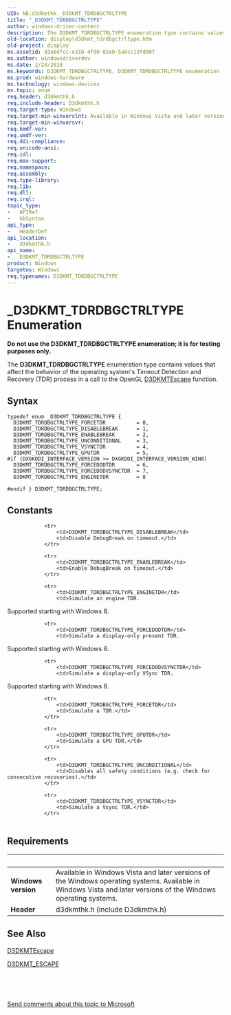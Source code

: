 ```yaml
---
UID: NE:d3dkmthk._D3DKMT_TDRDBGCTRLTYPE
title: "_D3DKMT_TDRDBGCTRLTYPE"
author: windows-driver-content
description: The D3DKMT_TDRDBGCTRLTYPE enumeration type contains values that affect the behavior of the operating system's Timeout Detection and Recovery (TDR) process in a call to the OpenGL D3DKMTEscape function.
old-location: display\d3dkmt_tdrdbgctrltype.htm
old-project: display
ms.assetid: d3a6dfcc-e318-4fd0-85e0-5a0cc13fd00f
ms.author: windowsdriverdev
ms.date: 2/24/2018
ms.keywords: D3DKMT_TDRDBGCTRLTYPE, D3DKMT_TDRDBGCTRLTYPE enumeration [Display Devices], D3DKMT_TDRDBGCTRLTYPE_DISABLEBREAK, D3DKMT_TDRDBGCTRLTYPE_ENABLEBREAK, D3DKMT_TDRDBGCTRLTYPE_ENGINETDR, D3DKMT_TDRDBGCTRLTYPE_FORCEDODTDR, D3DKMT_TDRDBGCTRLTYPE_FORCEDODVSYNCTDR, D3DKMT_TDRDBGCTRLTYPE_FORCETDR, D3DKMT_TDRDBGCTRLTYPE_GPUTDR, D3DKMT_TDRDBGCTRLTYPE_UNCONDITIONAL, D3DKMT_TDRDBGCTRLTYPE_VSYNCTDR, OpenGL_Structs_7c8128ed-aa43-4943-bc1f-948da6163316.xml, _D3DKMT_TDRDBGCTRLTYPE, d3dkmthk/D3DKMT_TDRDBGCTRLTYPE, d3dkmthk/D3DKMT_TDRDBGCTRLTYPE_DISABLEBREAK, d3dkmthk/D3DKMT_TDRDBGCTRLTYPE_ENABLEBREAK, d3dkmthk/D3DKMT_TDRDBGCTRLTYPE_ENGINETDR, d3dkmthk/D3DKMT_TDRDBGCTRLTYPE_FORCEDODTDR, d3dkmthk/D3DKMT_TDRDBGCTRLTYPE_FORCEDODVSYNCTDR, d3dkmthk/D3DKMT_TDRDBGCTRLTYPE_FORCETDR, d3dkmthk/D3DKMT_TDRDBGCTRLTYPE_GPUTDR, d3dkmthk/D3DKMT_TDRDBGCTRLTYPE_UNCONDITIONAL, d3dkmthk/D3DKMT_TDRDBGCTRLTYPE_VSYNCTDR, display.d3dkmt_tdrdbgctrltype
ms.prod: windows-hardware
ms.technology: windows-devices
ms.topic: enum
req.header: d3dkmthk.h
req.include-header: D3dkmthk.h
req.target-type: Windows
req.target-min-winverclnt: Available in Windows Vista and later versions of the Windows operating systems.
req.target-min-winversvr: 
req.kmdf-ver: 
req.umdf-ver: 
req.ddi-compliance: 
req.unicode-ansi: 
req.idl: 
req.max-support: 
req.namespace: 
req.assembly: 
req.type-library: 
req.lib: 
req.dll: 
req.irql: 
topic_type:
-	APIRef
-	kbSyntax
api_type:
-	HeaderDef
api_location:
-	d3dkmthk.h
api_name:
-	D3DKMT_TDRDBGCTRLTYPE
product: Windows
targetos: Windows
req.typenames: D3DKMT_TDRDBGCTRLTYPE
---
```


# _D3DKMT_TDRDBGCTRLTYPE Enumeration
<b>Do not use the D3DKMT_TDRDBGCTRLTYPE enumeration; it is for testing purposes only.</b>

The <b>D3DKMT_TDRDBGCTRLTYPE</b> enumeration type contains values that affect the behavior of the operating system's Timeout Detection and Recovery (TDR) process in a call to the OpenGL <a href="..\d3dkmthk\nf-d3dkmthk-d3dkmtescape.md">D3DKMTEscape</a> function.

## Syntax
````
typedef enum _D3DKMT_TDRDBGCTRLTYPE { 
  D3DKMT_TDRDBGCTRLTYPE_FORCETDR          = 0,
  D3DKMT_TDRDBGCTRLTYPE_DISABLEBREAK      = 1,
  D3DKMT_TDRDBGCTRLTYPE_ENABLEBREAK       = 2,
  D3DKMT_TDRDBGCTRLTYPE_UNCONDITIONAL     = 3,
  D3DKMT_TDRDBGCTRLTYPE_VSYNCTDR          = 4,
  D3DKMT_TDRDBGCTRLTYPE_GPUTDR            = 5,
#if (DXGKDDI_INTERFACE_VERSION >= DXGKDDI_INTERFACE_VERSION_WIN8)
  D3DKMT_TDRDBGCTRLTYPE_FORCEDODTDR       = 6,
  D3DKMT_TDRDBGCTRLTYPE_FORCEDODVSYNCTDR  = 7,
  D3DKMT_TDRDBGCTRLTYPE_ENGINETDR         = 8

#endif } D3DKMT_TDRDBGCTRLTYPE;
````

## Constants

<table>
            
                <tr>
                    <td>D3DKMT_TDRDBGCTRLTYPE_DISABLEBREAK</td>
                    <td>Disable DebugBreak on timeout.</td>
                </tr>
            
                <tr>
                    <td>D3DKMT_TDRDBGCTRLTYPE_ENABLEBREAK</td>
                    <td>Enable DebugBreak on timeout.</td>
                </tr>
            
                <tr>
                    <td>D3DKMT_TDRDBGCTRLTYPE_ENGINETDR</td>
                    <td>Simulate an engine TDR.

Supported starting with Windows 8.</td>
                </tr>
            
                <tr>
                    <td>D3DKMT_TDRDBGCTRLTYPE_FORCEDODTDR</td>
                    <td>Simulate a display-only present TDR.

Supported starting with Windows 8.</td>
                </tr>
            
                <tr>
                    <td>D3DKMT_TDRDBGCTRLTYPE_FORCEDODVSYNCTDR</td>
                    <td>Simulate a display-only VSync TDR.

Supported starting with Windows 8.</td>
                </tr>
            
                <tr>
                    <td>D3DKMT_TDRDBGCTRLTYPE_FORCETDR</td>
                    <td>Simulate a TDR.</td>
                </tr>
            
                <tr>
                    <td>D3DKMT_TDRDBGCTRLTYPE_GPUTDR</td>
                    <td>Simulate a GPU TDR.</td>
                </tr>
            
                <tr>
                    <td>D3DKMT_TDRDBGCTRLTYPE_UNCONDITIONAL</td>
                    <td>Disables all safety conditions (e.g. check for consecutive recoveries).</td>
                </tr>
            
                <tr>
                    <td>D3DKMT_TDRDBGCTRLTYPE_VSYNCTDR</td>
                    <td>Simulate a Vsync TDR.</td>
                </tr>
</table>


## Requirements
| &nbsp; | &nbsp; |
| ---- |:---- |
| **Windows version** | Available in Windows Vista and later versions of the Windows operating systems. Available in Windows Vista and later versions of the Windows operating systems. |
| **Header** | d3dkmthk.h (include D3dkmthk.h) |

## See Also

<a href="..\d3dkmthk\nf-d3dkmthk-d3dkmtescape.md">D3DKMTEscape</a>



<a href="..\d3dkmthk\ns-d3dkmthk-_d3dkmt_escape.md">D3DKMT_ESCAPE</a>



 

 

<a href="mailto:wsddocfb@microsoft.com?subject=Documentation%20feedback [display\display]:%20D3DKMT_TDRDBGCTRLTYPE enumeration%20 RELEASE:%20(2/24/2018)&amp;body=%0A%0APRIVACY STATEMENT%0A%0AWe use your feedback to improve the documentation. We don't use your email address for any other purpose, and we'll remove your email address from our system after the issue that you're reporting is fixed. While we're working to fix this issue, we might send you an email message to ask for more info. Later, we might also send you an email message to let you know that we've addressed your feedback.%0A%0AFor more info about Microsoft's privacy policy, see http://privacy.microsoft.com/en-us/default.aspx." title="Send comments about this topic to Microsoft">Send comments about this topic to Microsoft</a>